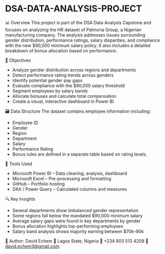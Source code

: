 # DSA-DATA-ANALYSIS-PROJECT
📊 Overview
This project is part of the DSA Data Analysis Capstone and focuses on analyzing the HR dataset of Palmoria Group, a Nigerian manufacturing company. The analysis addresses issues surrounding gender distribution, performance ratings, salary disparities, and compliance with the new $90,000 minimum salary policy. It also includes a detailed breakdown of bonus allocation based on performance.

🎯 Objectives
+ Analyze gender distribution across regions and departments
+ Detect performance rating trends across genders
+ Identify potential gender pay gaps
+ Evaluate compliance with the $90,000 salary threshold
+ Segment employees by salary bands
+ Allocate bonuses and calculate total compensation
+ Create a visual, interactive dashboard in Power BI

🗃 Data Structure
The dataset contains employee information including:
+ Employee ID
+ Gender
+ Region
+ Department
+ Salary
+ Performance Rating
+ Bonus rules are defined in a separate table based on rating levels.

🧰 Tools Used
+ Microsoft Power BI – Data cleaning, analysis, dashboard
+ Microsoft Excel – Pre-processing and formatting
+ GitHub – Portfolio hosting
+ DAX / Power Query – Calculated columns and measures

🔍 Key Insights
+ Several departments show imbalanced gender representation
+ Some regions fall below the mandated $90,000 minimum salary
+ Average salary gaps were found in key departments by gender
+ Bonus allocation highlights top-performing employees
+ Salary band analysis shows majority earning between $70k–90k

🙌 Author: David Echem 
📍 Lagos State, Nigeria 
📱 ‪+234 803 513 4209‬ 
📧 david.echem3@gmail.com 

